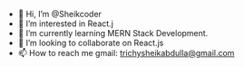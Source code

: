 - 👋 Hi, I’m @Sheikcoder
- 👀 I’m interested in React.j
- 🌱 I’m currently learning MERN Stack Development.
- 💞️ I’m looking to collaborate on React.js
- 📫 How to reach me gmail: trichysheikabdulla@gmail.com

<!---
Sheikcoder/Sheikcoder is a ✨ special ✨ repository because its `README.md` (this file) appears on your GitHub profile.
You can click the Preview link to take a look at your changes.
--->
